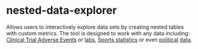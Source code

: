 # nested-data-explorer

Allows users to interactively explore data sets by creating nested tables with custom metrics.  The tool is designed to work with any data including: [Clinical Trial Adverse Events](https://rhoinc.github.io/nested-data-explorer/test-page/aes/) or [labs](https://rhoinc.github.io/nested-data-explorer/test-page/labs/),  [Sports statistics](https://rhoinc.github.io/nested-data-explorer/test-page/nba/) or even [political](https://rhoinc.github.io/nested-data-explorer/test-page/presidents/) [data](https://rhoinc.github.io/nested-data-explorer/test-page/congress/). 
